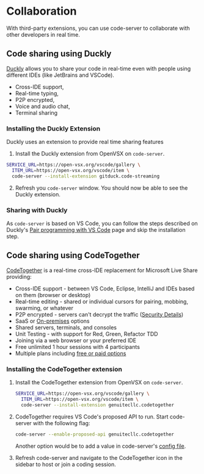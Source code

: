 # Collaboration

With third-party extensions, you can use code-server to collaborate with other developers in real time.

## Code sharing using Duckly

[Duckly](https://duckly.com/) allows you to share your code in real-time even with people using different IDEs (like JetBrains and VSCode).

- Cross-IDE support,
- Real-time typing,
- P2P encrypted,
- Voice and audio chat,
- Terminal sharing

### Installing the Duckly Extension

Duckly uses an extension to provide real time sharing features

1. Install the Duckly extension from OpenVSX on `code-server`.

```bash
SERVICE_URL=https://open-vsx.org/vscode/gallery \
  ITEM_URL=https://open-vsx.org/vscode/item \
  code-server --install-extension gitduck.code-streaming
```

2. Refresh you `code-server` window. You should now be able to see the Duckly extension.

### Sharing with Duckly

As `code-server` is based on VS Code, you can follow the steps described on Duckly's [Pair programming with VS Code](https://duckly.com/tools/vscode) page and skip the installation step.

## Code sharing using CodeTogether

[CodeTogether](https://www.codetogether.com/) is a real-time cross-IDE replacement for Microsoft Live Share providing:

- Cross-IDE support - between VS Code, Eclipse, IntelliJ and IDEs based on them (browser or desktop)
- Real-time editing - shared or individual cursors for pairing, mobbing, swarming, or whatever
- P2P encrypted - servers can't decrypt the traffic ([Security Details](https://codetogether.com/download/security/))
- SaaS or [On-premises](https://codetogether.com/on-premises/) options
- Shared servers, terminals, and consoles
- Unit Testing - with support for Red, Green, Refactor TDD
- Joining via a web browser or your preferred IDE
- Free unlimited 1 hour sessions with 4 participants
- Multiple plans including [free or paid options](https://www.codetogether.com/pricing/)

### Installing the CodeTogether extension

1. Install the CodeTogether extension from OpenVSX on `code-server`.

   ```sh
   SERVICE_URL=https://open-vsx.org/vscode/gallery \
     ITEM_URL=https://open-vsx.org/vscode/item \
     code-server --install-extension genuitecllc.codetogether
   ```

2. CodeTogether requires VS Code's proposed API to run. Start code-server with the following flag:

   ```sh
   code-server --enable-proposed-api genuitecllc.codetogether
   ```

   Another option would be to add a value in code-server's [config file](https://coder.com/docs/code-server/v4.6.0/FAQ#how-does-the-config-file-work).

3. Refresh code-server and navigate to the CodeTogether icon in the sidebar to host or join a coding session.
